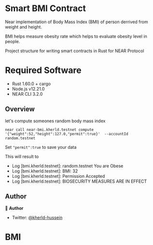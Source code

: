 # Smart BMI Contract

Near implementation of Body Mass Index (BMI) of person derrived from weight and height.

BMI helps measure obesity rate which helps to evaluate obesity level in people. 

Project structure for writing smart contracts in Rust for NEAR Protocol

# Required Software

- Rust 1.60.0 + cargo
- Node.js v12.21.0
- NEAR CLI 3.2.0

## Overview

let's compute someones random body mass index 

``` near call near-bmi.kherld.testnet compute '{"weight":52,"height":127.0,"permit":true}'  --accountId random.testnet ```

Set ``` "permit":true ``` to save your data 

This will result to

 - Log [bmi.kherld.testnet]: random.testnet You are Obese  
 - Log [bmi.kherld.testnet]: BMI: 32
 - Log [bmi.kherld.testnet]: Permission Accepted
 - Log [bmi.kherld.testnet]: BIOSECURITY MEASURES ARE IN EFFECT

 
 ## Author

👤 **Author**

- Twitter: [@kherld-hussein](https://twitter.com/kherldhussein)

# BMI
